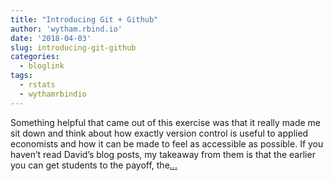 ```yaml
---
title: "Introducing Git + Github"
author: 'wytham.rbind.io'
date: '2018-04-03'
slug: introducing-git-github
categories:
  - bloglink
tags:
  - rstats
  - wythamrbindio
---
```


Something helpful that came out of this exercise was that it really made me sit down and think about how exactly version control is useful to applied economists and how it can be made to feel as accessible as possible. If you haven’t read David’s blog posts, my takeaway from them is that the earlier you can get students to the payoff, the[... <i class="fas fa-external-link-alt"></i>](https://wytham.rbind.io/post/github-workshop/)

